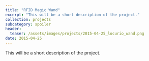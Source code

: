 ```yaml
---
title: "RFID Magic Wand"
excerpt: "This will be a short description of the project."
collection: projects
subcategory: spoiler
header: 
  teaser: /assets/images/projects/2015-04-25_locurio_wand.png
date: 2015-04-25
---
```


This will be a short description of the project.